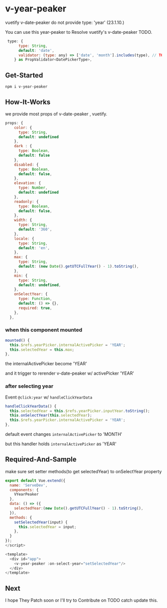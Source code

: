 # v-year-peaker

vuetify v-date-peaker do not provide type: 'year' (23.1.10.)

You can use this year-peaker to Resolve vuetify's v-date-peaker TODO.

```js
 type: {
      type: String,
      default: 'date',
      validator: (type: any) => ['date', 'month'].includes(type), // TODO: year
    } as PropValidator<DatePickerType>,
```


## Get-Started

```
npm i v-year-peaker
```

## How-It-Works

we provide most props of v-date-peaker , vuetify.

```js
props: {
    color: {
      type: String,
      default: undefined
    },
    dark : {
      type: Boolean,
      default: false
    },
    disabled: {
      type: Boolean,
      default: false,
    },
    elevation: {
      type: Number,
      default: undefined
    },
    readonly: {
      type: Boolean,
      default: false,
    },
    width: {
      type: String,
      default: '360',
    },
    locale: {
      type: String,
      default: 'en',
    },
    max: {
      type: String,
      default: (new Date().getUTCFullYear() - 1).toString(),
    },
    min: {
      type: String,
      default: undefined,
    },
    onSelectYear: {
      type: Function,
      default: () => {},
      required: true,
    },
  },
```

### when this component mounted
```js
mounted() {
  this.$refs.yearPicker.internalActivePicker = 'YEAR';
  this.selectedYear = this.max;
},
```
the internalActivePicker become 'YEAR'

and it trigger to rerender v-date-peaker w/ activePicker 'YEAR'

### after selecting year
Event `@click:year` w/ `handleClickYearData`

```js
handleClickYearData() {
  this.selectedYear = this.$refs.yearPicker.inputYear.toString();
  this.onSelectYear(this.selectedYear);
  this.$refs.yearPicker.internalActivePicker = 'YEAR';
},
```
default event changes `internalActivePicker` to 'MONTH'

but this handler holds `internalActivePicker` as 'YEAR'

## Required-And-Sample
make sure set setter methods(to get selectedYear) to onSelectYear property

```js
export default Vue.extend({
  name: 'ServeDev',
  components: {
    VYearPeaker
  },
  data: () => ({
    selectedYear:(new Date().getUTCFullYear() - 1).toString(),
  }),
  methods: {
    setSelectedYear(input) {
      this.selectedYear = input;
    },
  }
});
</script>

<template>
  <div id="app">
    <v-year-peaker :on-select-year="setSelectedYear"/>
  </div>
</template>
```

## Next
I hope They Patch soon or I'll try to Contribute on TODO catch update this.
